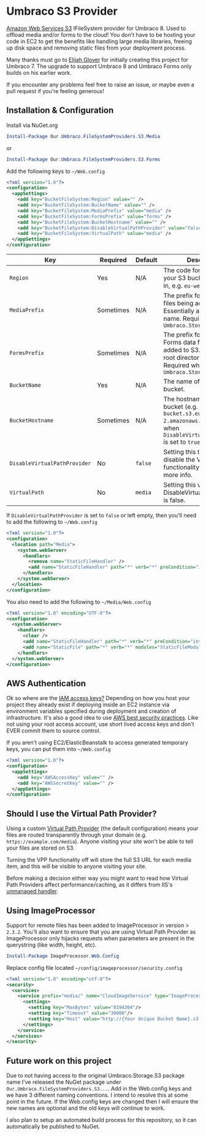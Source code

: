 # Umbraco S3 Provider

[Amazon Web Services S3](http://aws.amazon.com/s3/) IFileSystem provider for Umbraco 8. Used to offload media and/or forms to the cloud! You don't have to be hosting your code in EC2 to get the benefits like handling large media libraries, freeing up disk space and removing static files from your deployment process.

Many thanks must go to [Elijah Glover](https://github.com/ElijahGlover/) for initially creating this project for Umbraco 7. The upgrade to support Umbraco 8 and Umbraco Forms only builds on his earlier work.

If you encounter any problems feel free to raise an issue, or maybe even a pull request if you're feeling generous!


## Installation & Configuration

Install via NuGet.org
```powershell
Install-Package Our.Umbraco.FileSystemProviders.S3.Media
```
or
```powershell
Install-Package Our.Umbraco.FileSystemProviders.S3.Forms
```

Add the following keys to `~/Web.config`
```xml
<?xml version="1.0"?>
<configuration>
  <appSettings>
    <add key="BucketFileSystem:Region" value="" />
    <add key="BucketFileSystem:BucketName" value="" />
    <add key="BucketFileSystem:MediaPrefix" value="media" />
    <add key="BucketFileSystem:FormsPrefix" value="forms" />
    <add key="BucketFileSystem:BucketHostname" value="" />
    <add key="BucketFileSystem:DisableVirtualPathProvider" value="false" />
    <add key="BucketFileSystem:VirtualPath" value="media" />
  </appSettings>
</configuration>
```

| Key | Required | Default | Description
| --- | --- | --- | --- |
| `Region` | Yes | N/A | The code for the region your S3 bucket is located in, e.g. `eu-west-2` |
| `MediaPrefix` | Sometimes | N/A | The prefix for any media files being added to S3. Essentially a root directory name. Required when using `Umbraco.Storage.S3.Media` |
| `FormsPrefix` | Sometimes | N/A | The prefix for any Umbraco Forms data files being added to S3. Essentially a root directory name. Required when using `Umbraco.Storage.S3.Forms` |
| `BucketName` | Yes | N/A | The name of your S3 bucket. |
| `BucketHostname` | Sometimes | N/A | The hostname for your bucket (e.g. `test-s3-bucket.s3.eu-west-2.amazonaws.com`). Required when `DisableVirtualPathProvider` is set to `true` |
| `DisableVirtualPathProvider` | No | `false` | Setting this to `true` will disable the VPP functionality. See below for more info. |
| `VirtualPath` | No | `media` | Setting this value if the DisableVirtualPathProvider is false. |

If `DisableVirtualPathProvider` is set to `false` or left empty, then you'll need to add the following to `~/Web.config`
```xml
<?xml version="1.0"?>
<configuration>
  <location path="Media">
    <system.webServer>
      <handlers>
        <remove name="StaticFileHandler" />
        <add name="StaticFileHandler" path="*" verb="*" preCondition="integratedMode" type="System.Web.StaticFileHandler" />
      </handlers>
    </system.webServer>
  </location>
</configuration>
```
You also need to add the following to `~/Media/Web.config`
```xml
<?xml version="1.0" encoding="UTF-8"?>
<configuration>
  <system.webServer>
    <handlers>
      <clear />
      <add name="StaticFileHandler" path="*" verb="*" preCondition="integratedMode" type="System.Web.StaticFileHandler" />
      <add name="StaticFile" path="*" verb="*" modules="StaticFileModule,DefaultDocumentModule,DirectoryListingModule" resourceType="Either" requireAccess="Read" />
    </handlers>
  </system.webServer>
</configuration>
```


## AWS Authentication

Ok so where are the [IAM access keys?](http://docs.aws.amazon.com/IAM/latest/UserGuide/ManagingCredentials.html) Depending on how you host your project they already exist if deploying inside an EC2 instance via environment variables specified during deployment and creation of infrastructure.
It's also a good idea to use [AWS best security practices](http://docs.aws.amazon.com/general/latest/gr/aws-access-keys-best-practices.html). Like not using your root access account, use short lived access keys and don't EVER commit them to source control.

If you aren't using EC2/ElasticBeanstalk to access generated temporary keys, you can put them into `~/Web.config`
```xml
<?xml version="1.0"?>
<configuration>
  <appSettings>
    <add key="AWSAccessKey" value="" />
    <add key="AWSSecretKey" value="" />
  </appSettings>
</configuration>
```


## Should I use the Virtual Path Provider?
Using a custom [Virtual Path Provider](https://msdn.microsoft.com/en-us/library/system.web.hosting.virtualpathprovider%28v=vs.110%29.aspx) (the default configuration) means your files are routed transparently through your domain (e.g. `https://example.com/media`). Anyone visiting your site won't be able to tell your files are stored on S3.

Turning the VPP functionality off will store the full S3 URL for each media item, and this will be visible to anyone visiting your site.

Before making a decision either way you might want to read how Virtual Path Providers affect performance/caching, as it differs from IIS's [unmanaged handler](http://www.paraesthesia.com/archive/2011/05/02/when-staticfilehandler-is-not-staticfilehandler.aspx/).


## Using ImageProcessor
Support for remote files has been added to ImageProcessor in version > `2.3.2`. You'll also want to ensure that you are using Virtual Path Provider as ImageProcessor only hijacks requests when parameters are present in the querystring (like width, height, etc).

```powershell
Install-Package ImageProcessor.Web.Config
```

Replace config file located `~/config/imageprocessor/security.config`
```xml
<?xml version="1.0" encoding="utf-8"?>
<security>
  <services>
    <service prefix="media/" name="CloudImageService" type="ImageProcessor.Web.Services.CloudImageService, ImageProcessor.Web">
      <settings>
        <setting key="MaxBytes" value="8194304"/>
        <setting key="Timeout" value="30000"/>
        <setting key="Host" value="http://{Your Unique Bucket Name}.s3.amazonaws.com/{Your Key Prefix}/"/>
      </settings>
    </service>
  </services>
</security>
```

## Future work on this project
Due to not having access to the original Umbraco.Storage.S3 package name I've released the NuGet package under `Our.Umbraco.FileSystemProviders.S3...`. Add in the Web.config keys and we have 3 different naming conventions. I intend to resolve this at some point in the future. If the Web.config keys are changed then I will ensure the new names are optional and the old keys will continue to work.

I also plan to setup an automated build process for this repository, so it can automatically be published to NuGet.
